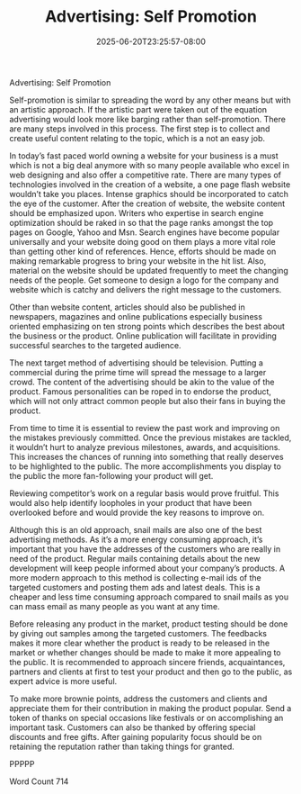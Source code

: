 ﻿---
title: "Advertising: Self Promotion"
date: 2025-06-20T23:25:57-08:00
description: "TXT Tips for Web Success"
featured_image: "/images/TXT.jpg"
tags: ["TXT"]
---

Advertising: Self Promotion

Self-promotion is similar to spreading the word by any other means but with an artistic approach. If the artistic part were taken out of the equation advertising would look more like barging rather than self-promotion. There are many steps involved in this process. The first step is to collect and create useful content relating to the topic, which is a not an easy job. 

In today’s fast paced world owning a website for your business is a must which is not a big deal anymore with so many people available who excel in web designing and also offer a competitive rate. There are many types of technologies involved in the creation of a website, a one page flash website wouldn’t take you places. Intense graphics should be incorporated to catch the eye of the customer. After the creation of website, the website content should be emphasized upon. Writers who expertise in search engine optimization should be raked in so that the page ranks amongst the top pages on Google, Yahoo and Msn. Search engines have become popular universally and your website doing good on them plays a more vital role than getting other kind of references. Hence, efforts should be made on making remarkable progress to bring your website in the hit list. Also, material on the website should be updated frequently to meet the changing needs of the people. Get someone to design a logo for the company and website which is catchy and delivers the right message to the customers.

Other than website content, articles should also be published in newspapers, magazines and online publications especially business oriented emphasizing on ten strong points which describes the best about the business or the product. Online publication will facilitate in providing successful searches to the targeted audience. 

The next target method of advertising should be television. Putting a commercial during the prime time will spread the message to a larger crowd. The content of the advertising should be akin to the value of the product. Famous personalities can be roped in to endorse the product, which will not only attract common people but also their fans in buying the product. 

From time to time it is essential to review the past work and improving on the mistakes previously committed. Once the previous mistakes are tackled, it wouldn’t hurt to analyze previous milestones, awards, and acquisitions. This increases the chances of running into something that really deserves to be highlighted to the public. The more accomplishments you display to the public the more fan-following your product will get. 

Reviewing competitor’s work on a regular basis would prove fruitful.  This would also help identify loopholes in your product that have been overlooked before and would provide the key reasons to improve on.

Although this is an old approach, snail mails are also one of the best advertising methods. As it’s a more energy consuming approach, it’s important that you have the addresses of the customers who are really in need of the product. Regular mails containing details about the new development will keep people informed about your company’s products.  A more modern approach to this method is collecting e-mail ids of the targeted customers and posting them ads and latest deals. This is a cheaper and less time consuming approach compared to snail mails as you can mass email as many people as you want at any time.

Before releasing any product in the market, product testing should be done by giving out samples among the targeted customers. The feedbacks makes it more clear whether the product is ready to be released in the market or whether changes should be made to make it more appealing to the public. It is recommended to approach sincere friends, acquaintances, partners and clients at first to test your product and then go to the public, as expert advice is more useful.

To make more brownie points, address the customers and clients and appreciate them for their contribution in making the product popular. Send a token of thanks on special occasions like festivals or on accomplishing an important task. Customers can also be thanked by offering special discounts and free gifts. After gaining popularity focus should be on retaining the reputation rather than taking things for granted.

PPPPP

Word Count 714

 

